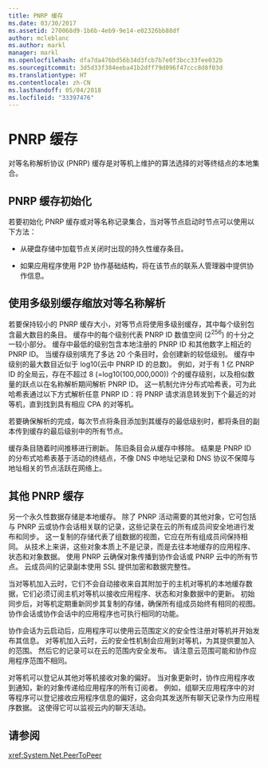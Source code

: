 ```yaml
---
title: PNRP 缓存
ms.date: 03/30/2017
ms.assetid: 270068d9-1b6b-4eb9-9e14-e02326bb88df
author: mcleblanc
ms.author: markl
manager: markl
ms.openlocfilehash: dfa7da476bd56b34d3fcb7b7e0f3bcc33fee032b
ms.sourcegitcommit: 3d5d33f384eeba41b2dff79d096f47ccc8d8f03d
ms.translationtype: HT
ms.contentlocale: zh-CN
ms.lasthandoff: 05/04/2018
ms.locfileid: "33397476"
---
```

# <a name="pnrp-caches"></a>PNRP 缓存
对等名称解析协议 (PNRP) 缓存是对等机上维护的算法选择的对等终结点的本地集合。  
  
## <a name="pnrp-cache-initialization"></a>PNRP 缓存初始化  
 若要初始化 PNRP 缓存或对等名称记录集合，当对等节点启动时节点可以使用以下方法：  
  
-   从硬盘存储中加载节点关闭时出现的持久性缓存条目。  
  
-   如果应用程序使用 P2P 协作基础结构，将在该节点的联系人管理器中提供协作信息。  
  
## <a name="scaling-peer-name-resolution-with-a-multi-level-cache"></a>使用多级别缓存缩放对等名称解析  
 若要保持较小的 PNRP 缓存大小，对等节点将使用多级别缓存，其中每个级别包含最大数目的条目。 缓存中的每个级别代表 PNRP ID 数值空间 (2<sup>256</sup>) 的十分之一较小部分。 缓存中最低的级别包含本地注册的 PNRP ID 和其他数字上相近的 PNRP ID。 当缓存级别填充了多达 20 个条目时，会创建新的较低级别。 缓存中级别的最大数目近似于 log10(云中 PNRP ID 的总数)。 例如，对于有 1 亿 PNRP ID 的全局云，存在不超过 8 (=log10(100,000,000)) 个的缓存级别，以及相似数量的跃点以在名称解析期间解析 PNRP ID。 这一机制允许分布式哈希表，可为此哈希表通过以下方式解析任意 PNRP ID：将 PNRP 请求消息转发到下个最近的对等机，直到找到具有相应 CPA 的对等机。  
  
 若要确保解析的完成，每次节点将条目添加到其缓存的最低级别时，都将条目的副本传到缓存的最后级别中的所有节点。  
  
 缓存条目随着时间推移进行刷新。 陈旧条目会从缓存中移除。 结果是 PNRP ID 的分布式哈希表基于活动的终结点，不像 DNS 中地址记录和 DNS 协议不保障与地址相关的节点活跃在网络上。  
  
## <a name="other-pnrp-caches"></a>其他 PNRP 缓存  
 另一个永久性数据存储是本地缓存。  除了 PNRP 活动需要的其他对象，它可包括与 PNRP 云或协作会话相关联的记录，这些记录在云的所有成员间安全地进行发布和同步。 这一复制的存储代表了组数据的视图，它应在所有组成员间保持相同。 从技术上来讲，这些对象本质上不是记录，而是去往本地缓存的应用程序、状态和对象数据。 使用 PNRP 云确保对象传播到协作会话或 PNRP 云中的所有节点。  云成员间的记录副本使用 SSL 提供加密和数据完整性。  
  
 当对等机加入云时，它们不会自动接收来自其附加于的主机对等机的本地缓存数据，它们必须订阅主机对等机以接收应用程序、状态和对象数据中的更新。 初始同步后，对等机定期重新同步其复制的存储，确保所有组成员始终有相同的视图。  协作会话或协作会话中的应用程序也可执行相同的功能。  
  
 协作会话为云启动后，应用程序可以使用云范围定义的安全性注册对等机并开始发布其信息。 对等机加入云时，云的安全性机制会应用到对等机，为其提供要加入的范围。  然后它的记录可以在云的范围内安全发布。 请注意云范围可能和协作应用程序范围不相同。  
  
 对等机可以登记从其他对等机接收对象的偏好。 当对象更新时，协作应用程序收到通知，新的对象传递给应用程序的所有订阅者。 例如，组聊天应用程序中的对等程序可以登记接收应用程序信息的偏好，这会向其发送所有聊天记录作为应用程序数据。  这使得它可以监视云内的聊天活动。  
  
## <a name="see-also"></a>请参阅  
 <xref:System.Net.PeerToPeer>
